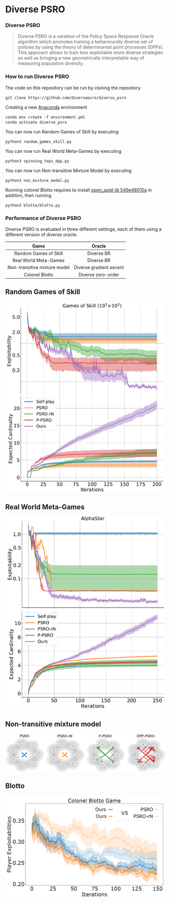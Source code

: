 # Diverse PSRO

### Diverse PSRO

> Diverse PSRO is a variation of the Policy Space Response Oracle algorithm which promotes training a behaviourally diverse set of policies by using the theory of determinantal 
point processes (DPPs). This approach allows to train less exploitable more diverse strategies as well as bringing a new geometrically interpretable way of measuring 
population diversity.



### How to run Diverse PSRO

The code on this repository can be run by cloning the repository

```shell
git clone https://github.com/diversepsro/diverse_psro
```

Creating a new [Anaconda](https://www.anaconda.com/) environment

```shell
conda env create -f environment.yml
conda activate diverse_psro
```

You can now run Random Games of Skill by executing

```shell
python3 random_games_skill.py
```

You can now run Real World Meta-Games by executing

```shell
python3 spinning_tops_dpp.py
```

You can now run Non-transitive Mixture Model by executing

```shell
python3 non_mixture_model.py
```

Running colonel Blotto requires to install [open_spiel @ 549e48010a](https://github.com/deepmind/open_spiel/tree/549e48010a81c023902a39c41319ed08769d3f26) in addition, then running

```shell
python3 blotto/blotto.py
```


### Performance of Diverse PSRO

Diverse PSRO is evaluated in three different settings, each of them using a different version of diverse oracle.

|              Game               |           Oracle          |
| :-----------------------------: | :-----------------------: |
|     Random Games of Skill       |         Diverse BR        |
|     Real World Meta-Games       |         Diverse BR        |
|  Non-transitive mixture model   |  Diverse gradient ascent  |
|         Colonel Blotto          |     Diverse zero-order    |


## Random Games of Skill

<img src="results/GoS1000.png" width="500" >

## Real World Meta-Games

<img src="results/AlphaStar.png" width="500" >

## Non-transitive mixture model

<img src="results/NTMM.png" width="1000" >

## Blotto

<img src="results/blotto.png" width="500" >
